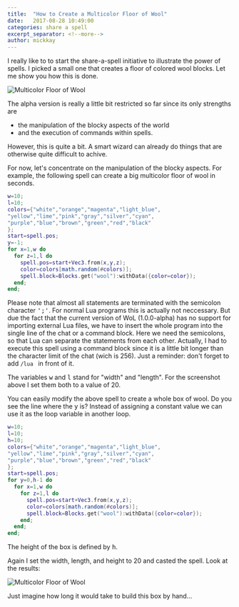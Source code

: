 ```yaml
---
title:  "How to Create a Multicolor Floor of Wool"
date:   2017-08-28 10:49:00
categories: share a spell
excerpt_separator: <!--more-->
author: mickkay
---
```

I really like to to start the share-a-spell initiative to illustrate the power of spells.
I picked a small one that creates a floor of colored wool blocks.
Let me show you how this is done.
<!--more-->

![Multicolor Floor of Wool](/images/multicolor-floor-of-wool.jpg)

The alpha version is really a little bit restricted so far since its only strengths are
* the manipulation of the blocky aspects of the world
* and the execution of commands within spells.

However, this is quite a bit.
A smart wizard can already do things that are otherwise quite difficult to achive.

For now, let's concentrate on the manipulation of the blocky aspects.
For example, the following spell can create a big multicolor floor of wool in seconds.

```lua
w=10;
l=10;
colors={"white","orange","magenta","light_blue",
"yellow","lime","pink","gray","silver","cyan",
"purple","blue","brown","green","red","black"
};
start=spell.pos;
y=-1;
for x=1,w do
  for z=1,l do
    spell.pos=start+Vec3.from(x,y,z);
    color=colors[math.random(#colors)];
    spell.block=Blocks.get("wool"):withData({color=color});
  end;
end;
```
Please note that almost all statements are terminated with the semicolon character <tt>';'</tt>.
For normal Lua programs this is actually not neccessary.
But due the fact that the current version of WoL (1.0.0-alpha) has no support for importing
external Lua files, we have to insert the whole program into the single line of the chat or a command block.
Here we need the semicolons, so that Lua can separate the statements from each other.
Actually, I had to execute this spell using a command block since it is a little bit longer than the character limit of the chat (wich is 256).
Just a reminder: don't forget to add ```/lua ``` in front of it.

The variables <tt>w</tt> and <tt>l</tt> stand for "width" and "length".
For the screenshot above I set them both to a value of 20.

You can easily modify the above spell to create a whole box of wool.
Do you see the line where the <tt>y</tt> is?
Instead of assigning a constant value we can use it as the loop variable in another loop.
```lua
w=10;
l=10;
h=10;
colors={"white","orange","magenta","light_blue",
"yellow","lime","pink","gray","silver","cyan",
"purple","blue","brown","green","red","black"
};
start=spell.pos;
for y=0,h-1 do
  for x=1,w do
    for z=1,l do
      spell.pos=start+Vec3.from(x,y,z);
      color=colors[math.random(#colors)];
      spell.block=Blocks.get("wool"):withData({color=color});
    end;
  end;
end;
```
The height of the box is defined by <tt>h</tt>.

Again I set the width, length, and height to 20 and casted the spell. Look at the results:

![Multicolor Floor of Wool](/images/multicolor-box-of-wool.jpg)

Just imagine how long it would take to build this box by hand...

